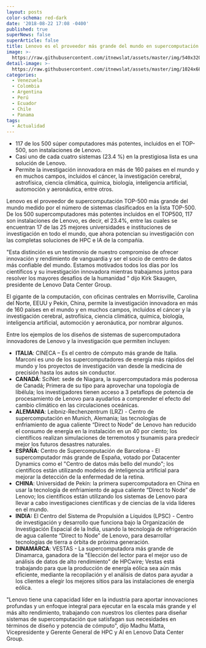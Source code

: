```yaml
---
layout: posts
color-schema: red-dark
date: '2018-08-22 17:08 -0400'
published: true
superNews: false
superArticle: false
title: Lenovo es el proveedor más grande del mundo en supercomputación TOP-500
image: >-
  https://raw.githubusercontent.com/itnewslat/assets/master/img/540x320/Lenovo-Sede-p.jpg
detail-image: >-
  https://raw.githubusercontent.com/itnewslat/assets/master/img/1024x680/Lenovo-Sede-g.jpg
categories:
  - Venezuela
  - Colombia
  - Argentina
  - Perú
  - Ecuador
  - Chile
  - Panama
tags:
  - Actualidad
---
```

- 117 de los 500 súper computadores más potentes, incluidos en el TOP-500, son instalaciones de Lenovo.
- Casi uno de cada cuatro sistemas (23.4 %) en la prestigiosa lista es una solución de Lenovo.
- Permite la investigación innovadora en más de 160 países en el mundo y en muchos campos, incluidos el cáncer, la investigación cerebral, astrofísica, ciencia climática, química, biología, inteligencia artificial, automoción y aeronáutica, entre otros.

Lenovo es el proveedor de supercomputación TOP-500 más grande del mundo medido por el número de sistemas clasificados en la lista TOP-500. De los 500 supercomputadores más potentes incluidos en el TOP500, 117 son instalaciones de Lenovo, es decir, el 23.4%, entre las cuales se encuentran 17 de las 25 mejores universidades e instituciones de investigación en todo el mundo, que ahora potencian su investigación con las completas soluciones de HPC e IA de la compañía. 

"Esta distinción es un testimonio de nuestro compromiso de ofrecer innovación y rendimiento de vanguardia y ser el socio de centro de datos más confiable del mundo. Estamos motivados todos los días por los científicos y su investigación innovadora mientras trabajamos juntos para resolver los mayores desafíos de la humanidad " dijo Kirk Skaugen, presidente de Lenovo Data Center Group.

El gigante de la computación, con oficinas centrales en Morrisville, Carolina del Norte, EEUU y Pekín, China, permite la investigación innovadora en más de 160 países en el mundo y en muchos campos, incluidos el cáncer y la investigación cerebral, astrofísica, ciencia climática, química, biología, inteligencia artificial, automoción y aeronáutica, por nombrar algunos.

Entre los ejemplos de los diseños de sistemas de supercomputadora innovadores de Lenovo y la investigación que permiten incluyen:

- **ITALIA**: CINECA – Es el centro de cómputo más grande de Italia. Marconi es uno de los supercomputadores de energía más rápidos del mundo y los proyectos de investigación van desde la medicina de precisión hasta los autos sin conductor.
- **CANADÁ**: SciNet: sede de Niagara, la supercomputadora más poderosa de Canadá; Primera de su tipo para aprovechar una topología de libélula; los investigadores tienen acceso a 3 petaflops de potencia de procesamiento de Lenovo para ayudarlos a comprender el efecto del cambio climático en las circulaciones oceánicas.
- **ALEMANIA**: Leibniz-Rechenzentrum (LRZ) - Centro de supercomputación en Munich, Alemania; las tecnologías de enfriamiento de agua caliente “Direct to Node” de Lenovo han reducido el consumo de energía en la instalación en un 40 por ciento; los científicos realizan simulaciones de terremotos y tsunamis para predecir mejor los futuros desastres naturales.
- **ESPAÑA**: Centro de Supercomputación de Barcelona - El supercomputador más grande de España, votado por Datacenter Dynamics como el "Centro de datos más bello del mundo"; los científicos están utilizando modelos de inteligencia artificial para mejorar la detección de la enfermedad de la retina.
- **CHINA**: Universidad de Pekín: la primera supercomputadora en China en usar la tecnología de enfriamiento de agua caliente “Direct to Node” de Lenovo; los científicos están utilizando los sistemas de Lenovo para llevar a cabo investigaciones científicas y de ciencias de la vida líderes en el mundo.
- **INDIA:** El Centro del Sistema de Propulsión a Líquidos (LPSC) - Centro de investigación y desarrollo que funciona bajo la Organización de Investigación Espacial de la India, usando la tecnología de refrigeración de agua caliente “Direct to Node” de Lenovo, para desarrollar tecnologías de tierra a órbita de próxima generación.
- **DINAMARCA**: VESTAS - La supercomputadora más grande de Dinamarca, ganadora de la "Elección del lector para el mejor uso de análisis de datos de alto rendimiento" de HPCwire; Vestas está trabajando para que la producción de energía eólica sea aún más eficiente, mediante la recopilación y el análisis de datos para ayudar a los clientes a elegir los mejores sitios para las instalaciones de energía eólica.
 
"Lenovo tiene una capacidad líder en la industria para aportar innovaciones profundas y un enfoque integral para ejecutar en la escala más grande y el más alto rendimiento, trabajando con nuestros los clientes para diseñar sistemas de supercomputación que satisfagan sus necesidades en términos de diseño y potencia de cómputo", dijo Madhu Matta, Vicepresidente y Gerente General de HPC y AI en Lenovo Data Center Group. 
